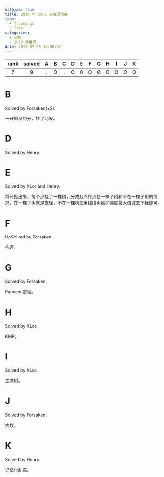 ```yaml
---
mathjax: true
title: 2016 年 CCPC 长春现场赛
tags:
  - Trainings
  - Tree
categories:
  - 训练
  - 2019 年暑假
date: 2019-07-05 14:38:32
---
```


| rank | solved |  A  |  B  |  C  |  D  |  E  |  F  |  G  |  H  |  I  |  J  |  K  |
| :--: | :----: | :-: | :-: | :-: | :-: | :-: | :-: | :-: | :-: | :-: | :-: | :-: |
|  7   |   9    |  .  |  O  |  .  |  O  |  O  |  O  |  Ø  |  O  |  O  |  O  |  O  |

<!--more-->

# B

Solved by Forsaken(+2).

一开始没约分，挂了两发。

# D

Solved by Henry.

# E

Solved by XLor and Henry.

将环抠出来，每个点挂了一棵树，分成起点终点在一棵子树和不在一棵子树的情况，在一棵子树就是直径，不在一棵树就用线段树维护深度最大值减去下标即可。

# F

UpSolved by Forsaken.

构造。

# G

Solved by Forsaken.

Ramsey 定理。

# H

Solved by XLor.

KMP。

# I

Solved by XLor.

主席树。

# J

Solved by Forsaken.

大数。

# K

Solved by Henry.

记忆化乱搞。
